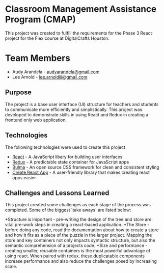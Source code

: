 # Classroom Management Assistance Program (CMAP)

This project was created to fulfill the requirements for the Phase 3 React project for the Flex course at DigitalCrafts Houston. 

# Team Members
* Audy Arandela - audyarandela@gmail.com
* Lee Arnold - lee.arnoldiii@gmail.com

## Purpose

The project is a base user interface (UI) structure for teachers and students to communicate more efficiently and simplistically. This project was developed to demonstrate skills in using React and Redux in creating a frontend only web application. 

## Technologies

The following technologies were used to create this project
* [React](https://reactjs.org) - A JavaScript libary for building user interfaces
* [Redux](https://redux.js.org) - A predictable state container for JavaScript apps
* [Bulma](https://bulma.io) - An open source CSS framework for clean and consistent styling
* [Create React App](https://github.com/facebook/create-react-app) - A user-friendly library that makes creating react apps easier

## Challenges and Lessons Learned

This project created some challenges as each stage of the process was completed. Some of the biggest 'take aways' are listed below:

*Structure is important - pre-writing the design of the tree and store are vital pre-work steps in creating a react-based application. 
*The Store - before doing any code, read the documentation about how to create a store and how it fits as a piece of the puzzle in the larger project. Mapping the store and key containers not only impacts syntactic structure, but also the semantic comprehension of a projects code.
*Size and performance - creating smaller, reusable containers is the most powerful advantage of using react. When paired with redux, these duplicatable components increase performance and also reduce the challenges posed by increasing scale.


